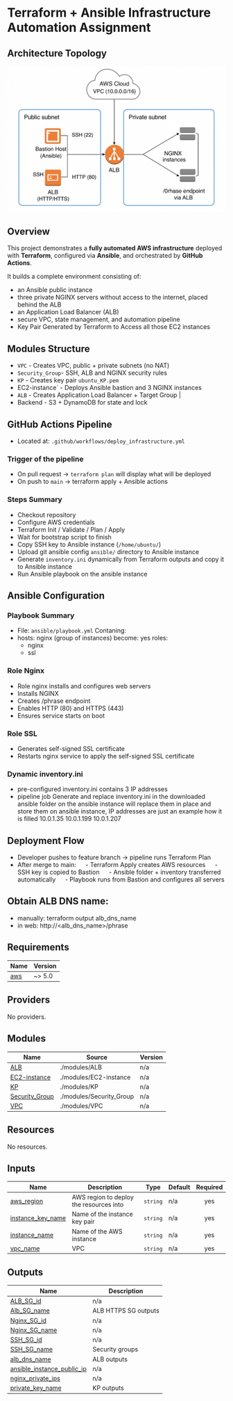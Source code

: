 # Terraform + Ansible Infrastructure Automation Assignment

## Architecture Topology
![Inftrastructure Topology](Topology.png)

## Overview
This project demonstrates a **fully automated AWS infrastructure** deployed with **Terraform**, configured via **Ansible**, and orchestrated by **GitHub Actions**.

It builds a complete environment consisting of:
- an Ansible public instance
- three private NGINX servers without access to the internet, placed behind the ALB
- an Application Load Balancer (ALB)  
- secure VPC, state management, and automation pipeline
- Key Pair Generated by Terraform to Access all those EC2 instances

## Modules Structure
- `VPC` - Creates VPC, public + private subnets (no NAT) 
- `Security_Group`- SSH, ALB and NGINX security rules 
- `KP` - Creates key pair `ubuntu_KP.pem`
- EC2-instance` - Deploys Ansible bastion and 3 NGINX instances
- `ALB` - Creates Application Load Balancer + Target Group |
- Backend - S3 + DynamoDB for state and lock 

## GitHub Actions Pipeline
- Located at: `.github/workflows/deploy_infrastructure.yml`

### Trigger of the pipeline
- On pull request → `terraform plan` will display what will be deployed
- On push to `main` → terraform apply + Ansible actions

### Steps Summary
- Checkout repository 
- Configure AWS credentials
- Terraform Init / Validate / Plan / Apply
- Wait for bootstrap script to finish
- Copy SSH key to  Ansible instance (`/home/ubuntu/`) 
- Upload git ansible config `ansible/` directory to Ansible instance 
- Generate `inventory.ini` dynamically from Terraform outputs and copy it to Ansible instance 
- Run Ansible playbook on the ansible instance

## Ansible Configuration
### Playbook Summary
- File: `ansible/playbook.yml`
Contaning:
- hosts: nginx (group of instances)
  become: yes
  roles:
    - nginx
    - ssl

### Role Nginx 
- Role nginx installs and configures web servers
- Installs NGINX
- Creates /phrase endpoint
- Enables HTTP (80) and HTTPS (443)
- Ensures service starts on boot

### Role SSL
- Generates self-signed SSL certificate
- Restarts nginx service to apply the self-signed SSL certificate

### Dynamic inventory.ini
- pre-configured inventory.ini contains 3 IP addresses
- pipeline job Generate and replace inventory.ini in the downloaded ansible folder on the ansible instance will replace them in place and store them on ansible instance, IP addresses are just an example how it is filled
    10.0.1.35
    10.0.1.199
    10.0.1.207

## Deployment Flow
- Developer pushes to feature branch → pipeline runs Terraform Plan
- After merge to main:
  - Terraform Apply creates AWS resources
  - SSH key is copied to Bastion
  - Ansible folder + inventory transferred automatically
  - Playbook runs from Bastion and configures all servers

## Obtain ALB DNS name:
- manually: terraform output alb_dns_name
- in web: http://<alb_dns_name>/phrase

## Requirements

| Name | Version |
|------|---------|
| <a name="requirement_aws"></a> [aws](#requirement\_aws) | ~> 5.0 |

## Providers

No providers.

## Modules

| Name | Source | Version |
|------|--------|---------|
| <a name="module_ALB"></a> [ALB](#module\_ALB) | ./modules/ALB | n/a |
| <a name="module_EC2-instance"></a> [EC2-instance](#module\_EC2-instance) | ./modules/EC2-instance | n/a |
| <a name="module_KP"></a> [KP](#module\_KP) | ./modules/KP | n/a |
| <a name="module_Security_Group"></a> [Security\_Group](#module\_Security\_Group) | ./modules/Security_Group | n/a |
| <a name="module_VPC"></a> [VPC](#module\_VPC) | ./modules/VPC | n/a |

## Resources

No resources.

## Inputs

| Name | Description | Type | Default | Required |
|------|-------------|------|---------|:--------:|
| <a name="input_aws_region"></a> [aws\_region](#input\_aws\_region) | AWS region to deploy the resources into | `string` | n/a | yes |
| <a name="input_instance_key_name"></a> [instance\_key\_name](#input\_instance\_key\_name) | Name of the instance key pair | `string` | n/a | yes |
| <a name="input_instance_name"></a> [instance\_name](#input\_instance\_name) | Name of the AWS instance | `string` | n/a | yes |
| <a name="input_vpc_name"></a> [vpc\_name](#input\_vpc\_name) | VPC | `string` | n/a | yes |

## Outputs

| Name | Description |
|------|-------------|
| <a name="output_ALB_SG_id"></a> [ALB\_SG\_id](#output\_ALB\_SG\_id) | n/a |
| <a name="output_Alb_SG_name"></a> [Alb\_SG\_name](#output\_Alb\_SG\_name) | ALB HTTPS SG outputs |
| <a name="output_Nginx_SG_id"></a> [Nginx\_SG\_id](#output\_Nginx\_SG\_id) | n/a |
| <a name="output_Nginx_SG_name"></a> [Nginx\_SG\_name](#output\_Nginx\_SG\_name) | n/a |
| <a name="output_SSH_SG_id"></a> [SSH\_SG\_id](#output\_SSH\_SG\_id) | n/a |
| <a name="output_SSH_SG_name"></a> [SSH\_SG\_name](#output\_SSH\_SG\_name) | Security groups |
| <a name="output_alb_dns_name"></a> [alb\_dns\_name](#output\_alb\_dns\_name) | ALB outputs |
| <a name="output_ansible_instance_public_ip"></a> [ansible\_instance\_public\_ip](#output\_ansible\_instance\_public\_ip) | n/a |
| <a name="output_nginx_private_ips"></a> [nginx\_private\_ips](#output\_nginx\_private\_ips) | n/a |
| <a name="output_private_key_name"></a> [private\_key\_name](#output\_private\_key\_name) | KP outputs |

